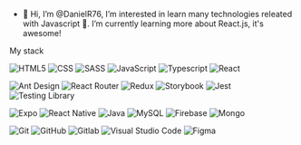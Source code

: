 - 👋 Hi, I’m @DanielR76, I’m interested in learn many technologies releated with Javascript 👀. I’m currently learning more about React.js, it's awesome!

My stack

![HTML5](https://img.shields.io/badge/-HTML5-0A1A2F?style=flat&logo=HTML5&logoColor=#E34F26)
![CSS](https://img.shields.io/badge/-CSS-0A1A2F?style=flat&logo=css3&logoColor=00d8fd)
![SASS](https://img.shields.io/badge/-SASS-0A1A2F?style=flat&logo=Sass)
![JavaScript](https://img.shields.io/badge/-JavaScript-0A1A2F?style=flat&logo=JavaScript)
![Typescript](https://img.shields.io/badge/-TypeScript-0A1A2F?style=flat&logo=typescript)
![React](https://img.shields.io/badge/-React-0A1A2F?style=flat&logo=React&logoColor=00d8fd)


![Ant Design](https://img.shields.io/badge/-Ant%20Design-0A1A2F?style=flat&logo=Ant%20Design&logoColor=C21325)
![React Router](https://img.shields.io/badge/-React%20Router-0A1A2F?style=flat&logo=React%20Router&logoColor=#764ABC)
![Redux](https://img.shields.io/badge/-Redux-0A1A2F?style=flat&logo=Redux&logoColor=7046b2)
![Storybook](https://img.shields.io/badge/-Storybook-0A1A2F?style=flat&logo=Storybook&logoColor=#764ABC)
![Jest](https://img.shields.io/badge/-Jest-0A1A2F?style=flat&logo=Jest&logoColor=C21325)
![Testing Library](https://img.shields.io/badge/-Testing%20Library-0A1A2F?style=flat&logo=Testing%20Library&logoColor=#C21325)

![Expo](https://img.shields.io/badge/-Expo-0A1A2F?style=flat&logo=Expo&logoColor=FFF)
![React Native](https://img.shields.io/badge/-React%20Native-0A1A2F?style=flat&logo=React&logoColor=00d8fd)
![Java](https://img.shields.io/badge/-Java-0A1A2F?style=flat&logo=Java&logoColor=eb212f)
![MySQL](https://img.shields.io/badge/-MySQL-0A1A2F?style=flat&logo=mysql&logoColor=00d8fd)
![Firebase](https://img.shields.io/badge/-Firebase-0A1A2F?style=flat&logo=firebase)
![Mongo](https://img.shields.io/badge/-Mongo-0A1A2F?style=flat&logo=mongodb)

![Git](https://img.shields.io/badge/-Git-0A1A2F?style=flat&logo=git)
![GitHub](https://img.shields.io/badge/-GitHub-0A1A2F?style=flat&logo=github)
![Gitlab](https://img.shields.io/badge/-Gitlab-0A1A2F?style=flat&logo=gitlab)
![Visual Studio Code](https://img.shields.io/badge/-Visual%20Studio%20Code-0A1A2F?style=flat&logo=visual-studio-code&logoColor=007ACC)
![Figma](https://img.shields.io/badge/-Figma-0A1A2F?style=flat&logo=figma)

<!---
DanielR76/DanielR76 is a ✨ special ✨ repository because its `README.md` (this file) appears on your GitHub profile.
You can click the Preview link to take a look at your changes.
--->
